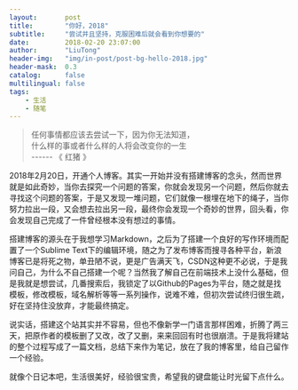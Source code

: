 ```yaml
---
layout:       post
title:        "你好，2018"
subtitle:     "尝试并且坚持，克服困难后就会看到你想要的"
date:         2018-02-20 23:07:00
author:       "LiuTong"
header-img:   "img/in-post/post-bg-hello-2018.jpg"
header-mask:  0.3
catalog:      false
multilingual: false
tags:
    - 生活
    - 随笔
---
```


> 任何事情都应该去尝试一下，因为你无法知道，
> <br/>
> 什么样的事或者什么样的人将会改变你的一生
> <br/>
>                        ------ 《 红猪 》

2018年2月20日，开通个人博客。其实一开始并没有搭建博客的念头，然而世界就是如此奇妙，当你去探究一个问题的答案，你就会发现另一个问题，然后你就去寻找这个问题的答案，于是又发现一堆问题，它们就像一根埋在地下的绳子，当你努力拉出一段，又会想去拉出另一段，最终你会发现一个奇妙的世界，回头看，你会发现自己完成了一件曾经根本没有想过的事情。

搭建博客的源头在于我想学习Markdown，之后为了搭建一个良好的写作环境而配置了一个Sublime Text下的编辑环境，随之为了发布博客而搜寻各种平台，新浪博客已是将死之物，单丑陋不说，更是广告满天飞，CSDN这种更不必说，于是我问自己，为什么不自己搭建一个呢？当然我了解自己在前端技术上没什么基础，但是我就是想尝试，几番搜索后，我锁定了以Github的Pages为平台，随之就是找模板，修改模板，域名解析等等一系列操作，说难不难，但初次尝试终归很生疏，好在坚持住没放弃，才能最终搞定。

说实话，搭建这个站其实并不容易，但也不像新学一门语言那样困难，折腾了两三天，把原作者的模板删了又改，改了又删，来来回回有时也很崩溃。于是我将建站的整个过程写成了一篇文档，总结下来作为笔记，放在了我的博客里，给自己留作一个经验。

就像个日记本吧，生活很美好，经验很宝贵，希望我的键盘能让时光留下点什么。
